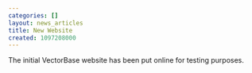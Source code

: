 ```yaml
---
categories: []
layout: news_articles
title: New Website
created: 1097208000
---
```

The initial VectorBase website has been put online for testing purposes.
